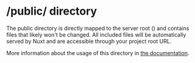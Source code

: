 # /public/ directory

The public directory is directly mapped to the server root () and contains files that likely won't be changed.
 All included files will be automatically served by Nuxt and are accessible through your project root URL.

More information about the usage of this directory in [the documentation](https://nuxt.com/docs/guide/directory-structure/public).
